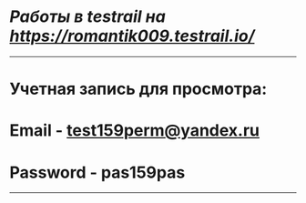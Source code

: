 # ***Работы в testrail на https://romantik009.testrail.io/***
-----------------------------------
# Учетная запись для просмотра: 
# Email - test159perm@yandex.ru
# Password - pas159pas
***
